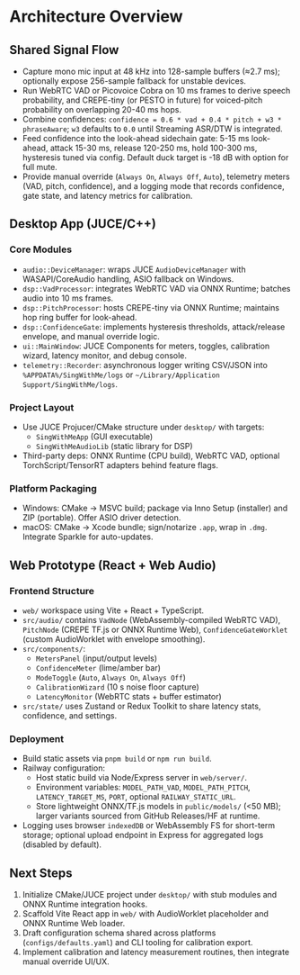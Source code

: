 # Architecture Overview

## Shared Signal Flow
- Capture mono mic input at 48 kHz into 128-sample buffers (≈2.7 ms); optionally expose 256-sample fallback for unstable devices.
- Run WebRTC VAD or Picovoice Cobra on 10 ms frames to derive speech probability, and CREPE-tiny (or PESTO in future) for voiced-pitch probability on overlapping 20-40 ms hops.
- Combine confidences: `confidence = 0.6 * vad + 0.4 * pitch + w3 * phraseAware`; `w3` defaults to `0.0` until Streaming ASR/DTW is integrated.
- Feed confidence into the look-ahead sidechain gate: 5-15 ms look-ahead, attack 15-30 ms, release 120-250 ms, hold 100-300 ms, hysteresis tuned via config. Default duck target is -18 dB with option for full mute.
- Provide manual override (`Always On`, `Always Off`, `Auto`), telemetry meters (VAD, pitch, confidence), and a logging mode that records confidence, gate state, and latency metrics for calibration.

## Desktop App (JUCE/C++)

### Core Modules
- `audio::DeviceManager`: wraps JUCE `AudioDeviceManager` with WASAPI/CoreAudio handling, ASIO fallback on Windows.
- `dsp::VadProcessor`: integrates WebRTC VAD via ONNX Runtime; batches audio into 10 ms frames.
- `dsp::PitchProcessor`: hosts CREPE-tiny via ONNX Runtime; maintains hop ring buffer for look-ahead.
- `dsp::ConfidenceGate`: implements hysteresis thresholds, attack/release envelope, and manual override logic.
- `ui::MainWindow`: JUCE Components for meters, toggles, calibration wizard, latency monitor, and debug console.
- `telemetry::Recorder`: asynchronous logger writing CSV/JSON into `%APPDATA%/SingWithMe/logs` or `~/Library/Application Support/SingWithMe/logs`.

### Project Layout
- Use JUCE Projucer/CMake structure under `desktop/` with targets:
  - `SingWithMeApp` (GUI executable)
  - `SingWithMeAudioLib` (static library for DSP)
- Third-party deps: ONNX Runtime (CPU build), WebRTC VAD, optional TorchScript/TensorRT adapters behind feature flags.

### Platform Packaging
- Windows: CMake -> MSVC build; package via Inno Setup (installer) and ZIP (portable). Offer ASIO driver detection.
- macOS: CMake -> Xcode bundle; sign/notarize `.app`, wrap in `.dmg`. Integrate Sparkle for auto-updates.

## Web Prototype (React + Web Audio)

### Frontend Structure
- `web/` workspace using Vite + React + TypeScript.
- `src/audio/` contains `VadNode` (WebAssembly-compiled WebRTC VAD), `PitchNode` (CREPE TF.js or ONNX Runtime Web), `ConfidenceGateWorklet` (custom AudioWorklet with envelope smoothing).
- `src/components/`: 
  - `MetersPanel` (input/output levels)
  - `ConfidenceMeter` (lime/amber bar)
  - `ModeToggle` (`Auto`, `Always On`, `Always Off`)
  - `CalibrationWizard` (10 s noise floor capture)
  - `LatencyMonitor` (WebRTC stats + buffer estimator)
- `src/state/` uses Zustand or Redux Toolkit to share latency stats, confidence, and settings.

### Deployment
- Build static assets via `pnpm build` or `npm run build`.
- Railway configuration:
  - Host static build via Node/Express server in `web/server/`.
  - Environment variables: `MODEL_PATH_VAD`, `MODEL_PATH_PITCH`, `LATENCY_TARGET_MS`, `PORT`, optional `RAILWAY_STATIC_URL`.
  - Store lightweight ONNX/TF.js models in `public/models/` (<50 MB); larger variants sourced from GitHub Releases/HF at runtime.
- Logging uses browser `indexedDB` or WebAssembly FS for short-term storage; optional upload endpoint in Express for aggregated logs (disabled by default).

## Next Steps
1. Initialize CMake/JUCE project under `desktop/` with stub modules and ONNX Runtime integration hooks.
2. Scaffold Vite React app in `web/` with AudioWorklet placeholder and ONNX Runtime Web loader.
3. Draft configuration schema shared across platforms (`configs/defaults.yaml`) and CLI tooling for calibration export.
4. Implement calibration and latency measurement routines, then integrate manual override UI/UX.
